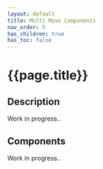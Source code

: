 ```yaml
---
layout: default
title: Multi Move Components
nav_order: 5
has_children: true
has_toc: false
---
```


# **{{page.title}}**

## **Description**

Work in progress..

## **Components**

Work in progress..


